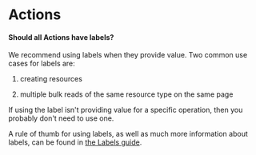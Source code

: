 # Actions

#### Should all Actions have labels?

We recommend using labels when they provide value. Two common use cases for
labels are:

1. creating resources

2. multiple bulk reads of the same resource type on the same page

If using the label isn't providing value for a specific operation, then you
probably don't need to use one.

A rule of thumb for using labels, as well as much more information about labels,
can be found in [the Labels guide](/docs/guides/labels.md#when-to-use-labels).
